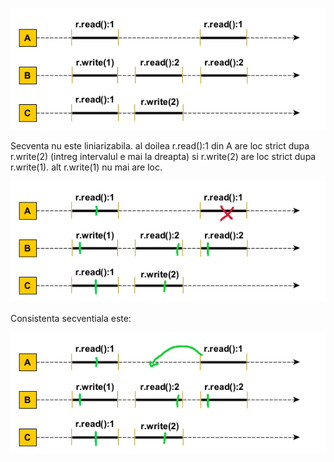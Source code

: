 

![](linerex3.png)

Secventa nu este liniarizabila. al doilea r.read():1 din A are loc strict dupa r.write(2) (intreg intervalul e mai la dreapta) si r.write(2) are loc strict dupa r.write(1). alt r.write(1) nu mai are loc.

![](linerex3_linear.png)

Consistenta secventiala este:

![](linerex3_consistent.png)